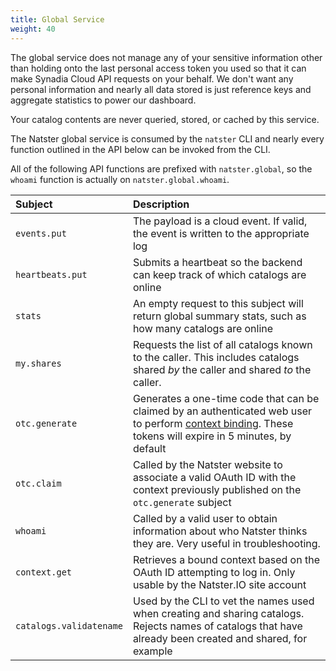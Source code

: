 ```yaml
---
title: Global Service
weight: 40
---
```

The global service does not manage any of your sensitive information other than holding onto the last personal access token you used so that it can make Synadia Cloud API requests on your behalf. We don't want any personal information and nearly all data stored is just reference keys and aggregate statistics to power our dashboard.

Your catalog contents are never queried, stored, or cached by this service.

The Natster global service is consumed by the `natster` CLI and nearly every function outlined in the API below can be invoked from the CLI.

All of the following API functions are prefixed with `natster.global`, so the `whoami` function is actually on `natster.global.whoami`.


| Subject | Description |
| :-- | :-- |
| `events.put` | The payload is a cloud event. If valid, the event is written to the appropriate log |
| `heartbeats.put` | Submits a heartbeat so the backend can keep track of which catalogs are online |
| `stats` | An empty request to this subject will return global summary stats, such as how many catalogs are online |
| `my.shares` | Requests the list of all catalogs known to the caller. This includes catalogs shared _by_ the caller and shared _to_ the caller. |
| `otc.generate` | Generates a one-time code that can be claimed by an authenticated web user to perform [context binding](../context-binding). These tokens will expire in 5 minutes, by default |
| `otc.claim` | Called by the Natster website to associate a valid OAuth ID with the context previously published on the `otc.generate` subject |
| `whoami` | Called by a valid user to obtain information about who Natster thinks they are. Very useful in troubleshooting. |
| `context.get` | Retrieves a bound context based on the OAuth ID attempting to log in. Only usable by the Natster.IO site account |
| `catalogs.validatename` | Used by the CLI to vet the names used when creating and sharing catalogs. Rejects names of catalogs that have already been created and shared, for example |